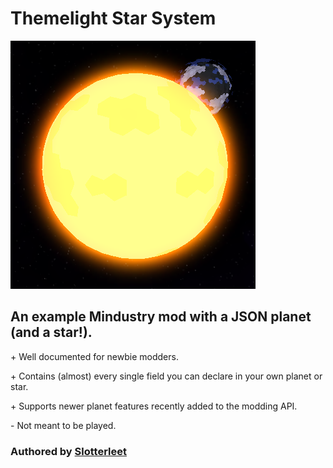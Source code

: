 # Themelight Star System
![banner](icon.png)

## An example Mindustry mod with a JSON planet (and a star!).

\+ Well documented for newbie modders.

\+ Contains (almost) every single field you can declare in your own planet or star.

\+ Supports newer planet features recently added to the modding API.

\- Not meant to be played.

### Authored by [Slotterleet](https://github.com/Slotterleet/)
